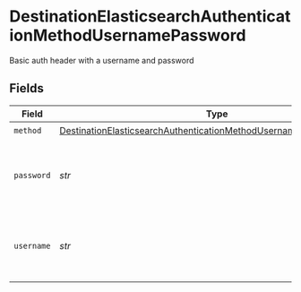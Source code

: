# DestinationElasticsearchAuthenticationMethodUsernamePassword

Basic auth header with a username and password


## Fields

| Field                                                                                                                                                           | Type                                                                                                                                                            | Required                                                                                                                                                        | Description                                                                                                                                                     |
| --------------------------------------------------------------------------------------------------------------------------------------------------------------- | --------------------------------------------------------------------------------------------------------------------------------------------------------------- | --------------------------------------------------------------------------------------------------------------------------------------------------------------- | --------------------------------------------------------------------------------------------------------------------------------------------------------------- |
| `method`                                                                                                                                                        | [DestinationElasticsearchAuthenticationMethodUsernamePasswordMethod](../../models/shared/destinationelasticsearchauthenticationmethodusernamepasswordmethod.md) | :heavy_check_mark:                                                                                                                                              | N/A                                                                                                                                                             |
| `password`                                                                                                                                                      | *str*                                                                                                                                                           | :heavy_check_mark:                                                                                                                                              | Basic auth password to access a secure Elasticsearch server                                                                                                     |
| `username`                                                                                                                                                      | *str*                                                                                                                                                           | :heavy_check_mark:                                                                                                                                              | Basic auth username to access a secure Elasticsearch server                                                                                                     |